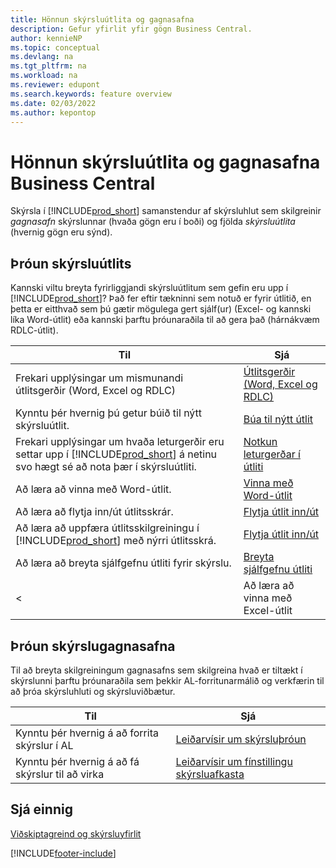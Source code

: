 ```yaml
---
title: Hönnun skýrsluútlita og gagnasafna
description: Gefur yfirlit yfir gögn Business Central.
author: kennieNP
ms.topic: conceptual
ms.devlang: na
ms.tgt_pltfrm: na
ms.workload: na
ms.reviewer: edupont
ms.search.keywords: feature overview
ms.date: 02/03/2022
ms.author: kepontop
---
```


# Hönnun skýrsluútlita og gagnasafna Business Central

Skýrsla í [!INCLUDE[prod_short](includes/prod_short.md)] samanstendur af skýrsluhlut sem skilgreinir _gagnasafn_ skýrslunnar (hvaða gögn eru í boði) og fjölda _skýrsluútlita_ (hvernig gögn eru sýnd).  

## Þróun skýrsluútlits

Kannski viltu breyta fyrirliggjandi skýrsluútlitum sem gefin eru upp í [!INCLUDE[prod_short](includes/prod_short.md)]? Það fer eftir tækninni sem notuð er fyrir útlitið, en þetta er eitthvað sem þú gætir mögulega gert sjálf(ur) (Excel- og kannski líka Word-útlit) eða kannski þarftu þróunaraðila til að gera það (hárnákvæm RDLC-útlit).

| Til | Sjá |
|--|--|
| Frekari upplýsingar um mismunandi útlitsgerðir (Word, Excel og RDLC) | [Útlitsgerðir (Word, Excel og RDLC)](ui-manage-report-layouts.md) |
| Kynntu þér hvernig þú getur búið til nýtt skýrsluútlit. | [Búa til nýtt útlit](ui-how-create-custom-report-layout.md) |
| Frekari upplýsingar um hvaða leturgerðir eru settar upp í [!INCLUDE[prod_short](includes/prod_short.md)] á netinu svo hægt sé að nota þær í skýrsluútliti. | [Notkun leturgerðar í útliti](ui-fonts.md) |
| Að læra að vinna með Word-útlit. | [Vinna með Word-útlit](ui-how-add-fields-word-report-layout.md) |
| Að læra að flytja inn/út útlitsskrár. | [Flytja útlit inn/út](ui-how-import-and-export-report-layout.md) |
| Að læra að uppfæra útlitsskilgreiningu í [!INCLUDE[prod_short](includes/prod_short.md)] með nýrri útlitsskrá. | [Flytja útlit inn/út](ui-how-import-and-export-report-layout.md) |
| Að læra að breyta sjálfgefnu útliti fyrir skýrslu. | [Breyta sjálfgefnu útliti](ui-how-change-layout-currently-used-report.md) |
< | Að læra að vinna með Excel-útlit | [Vinna með Excel-útlit](ui-how-add-fields-word-report-layout.md) | -->

## Þróun skýrslugagnasafna

 Til að breyta skilgreiningum gagnasafns sem skilgreina hvað er tiltækt í skýrslunni þarftu þróunaraðila sem þekkir AL-forritunarmálið og verkfærin til að þróa skýrsluhluti og skýrsluviðbætur.

| Til | Sjá |
|--|--|
| Kynntu þér hvernig á að forrita skýrslur í AL | [Leiðarvísir um skýrsluþróun](/dynamics365/business-central/dev-itpro/developer/devenv-reports) |
| Kynntu þér hvernig á að fá skýrslur til að virka | [Leiðarvísir um fínstillingu skýrsluafkasta](/dynamics365/business-central/dev-itpro/performance/performance-developer#writing-efficient-reports) |

## Sjá einnig

[Viðskiptagreind og skýrsluyfirlit](reports-use-reports.md)


[!INCLUDE[footer-include](includes/footer-banner.md)]